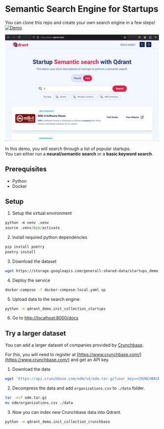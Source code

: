 
# Semantic Search Engine for Startups

You can clone this repo and create your own search engine in a few steps! 
</br> [![Demo](https://img.shields.io/badge/Try%20it%20live%20here!-purple?&style=flat-square&logo=react&logoColor=white)](https://demo.qdrant.tech/) 

![Startup Search Demo](qdrant-demo.gif)

In this demo, you will search through a list of popular startups.
<br> You can either run a **neural/semantic search** or a **basic keyword search**. 

## Prerequisites
- Python
- Docker

## Setup

1. Setup the virtual environment

```python
python -m venv .venv             
source .venv/bin/activate
```

2. Install required python dependencies

```bash
pip install poetry
poetry install
```

3. Download the dataset

```bash
wget https://storage.googleapis.com/generall-shared-data/startups_demo.json -P data/
```

4. Deploy the service

```bash
docker-compose -f docker-compose-local.yaml up
```

5. Upload data to the search engine.

```bash
python -m qdrant_demo.init_collection_startups
```

6.  Go to [http://localhost:8000/docs](http://localhost:8000/docs) 


## Try a larger dataset

You can add a larger dataset of companies provided by [Crunchbase](https://www.crunchbase.com/).

For this, you will need to register at [https://www.crunchbase.com/](https://www.crunchbase.com/) and get an API key.

1. Download the data 

```bash
wget 'https://api.crunchbase.com/odm/v4/odm.tar.gz?user_key=<CRUNCHBASE-API-KEY>' -O odm.tar.gz
```

2. Decompress the data and add `organizations.csv` to `./data` folder.

```bash
tar -xvf odm.tar.gz
mv odm/organizations.csv ./data
```

3. Now you can index new Crunchbase data into Qdrant.

```bash
python -m qdrant_demo.init_collection_crunchbase
```
